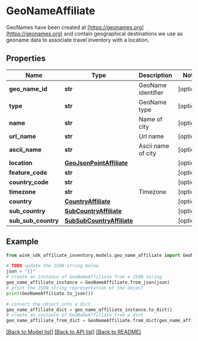 # GeoNameAffiliate

GeoNames have been created at [https://geonames.org](https://geonames.org) and contain geographical destinations we use as geoname data to associate travel inventory with a location.

## Properties

Name | Type | Description | Notes
------------ | ------------- | ------------- | -------------
**geo_name_id** | **str** | GeoName identifier | [optional] 
**type** | **str** | GeoName type | [optional] 
**name** | **str** | Name of city | [optional] 
**url_name** | **str** | Url name | [optional] 
**ascii_name** | **str** | Ascii name of city | [optional] 
**location** | [**GeoJsonPointAffiliate**](GeoJsonPointAffiliate.md) |  | [optional] 
**feature_code** | **str** |  | [optional] 
**country_code** | **str** |  | [optional] 
**timezone** | **str** | Timezone | [optional] 
**country** | [**CountryAffiliate**](CountryAffiliate.md) |  | [optional] 
**sub_country** | [**SubCountryAffiliate**](SubCountryAffiliate.md) |  | [optional] 
**sub_sub_country** | [**SubSubCountryAffiliate**](SubSubCountryAffiliate.md) |  | [optional] 

## Example

```python
from wink_sdk_affiliate_inventory.models.geo_name_affiliate import GeoNameAffiliate

# TODO update the JSON string below
json = "{}"
# create an instance of GeoNameAffiliate from a JSON string
geo_name_affiliate_instance = GeoNameAffiliate.from_json(json)
# print the JSON string representation of the object
print(GeoNameAffiliate.to_json())

# convert the object into a dict
geo_name_affiliate_dict = geo_name_affiliate_instance.to_dict()
# create an instance of GeoNameAffiliate from a dict
geo_name_affiliate_from_dict = GeoNameAffiliate.from_dict(geo_name_affiliate_dict)
```
[[Back to Model list]](../README.md#documentation-for-models) [[Back to API list]](../README.md#documentation-for-api-endpoints) [[Back to README]](../README.md)


